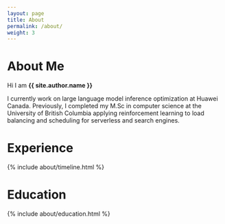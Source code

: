 ```yaml
---
layout: page
title: About
permalink: /about/
weight: 3
---
```


# **About Me**

Hi I am **{{ site.author.name }}** <br>

I currently work on large language model inference optimization at Huawei Canada. Previously, I completed my M.Sc in computer science at the University of British Columbia applying reinforcement learning to load balancing and scheduling for serverless and search engines. 


# **Experience**

<div class="row">
{% include about/timeline.html %}
</div>

# **Education**

<div class="row">
{% include about/education.html %}
</div>